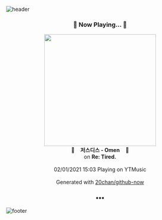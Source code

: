 ![header](https://capsule-render.vercel.app/api?type=wave&height=170&section=header&text=Hi.%20I'm%20SHIFT&fontColor=090707&fontAlignX=45&fontAlignY=65&fontSize=100)

<h3 align="center">🎵 Now Playing... 🎵</h3>
<p align="center">
  <a href="https://music.youtube.com/channel/UCQ35pW9P3Fe6fB8_Gt_LUgw">
    <img width="300" src="https://lh3.googleusercontent.com/AYkPq8BnP4i93P32WrpnsH0J8nZHzLzzx_ZI-Zk_d18An9Ui6JGGs-Mj4R0CSbcIqvOa-RY-la9RrGDf">
  </a>
  <br>
  🎵&nbsp&nbsp&nbsp <b>저스디스 - Omen</b> &nbsp&nbsp&nbsp🎵
  <br>
  on <b>Re: Tired.</b>
  
  <br />
  <br />
  02/01/2021 15:03 Playing on YTMusic
  <br />
  <br />
  Generated with <a href="https://github.com/20chan/github-now">20chan/github-now</a>
</p>

<h3 align="center">•••</h3>

![footer](https://capsule-render.vercel.app/api?type=wave&height=150&section=footer)
